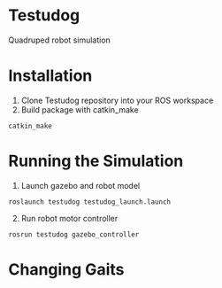 # Testudog
Quadruped robot simulation 

# Installation
1. Clone Testudog repository into your ROS workspace
2. Build package with catkin_make
```
catkin_make
```
# Running the Simulation
1. Launch gazebo and robot model
```
roslaunch testudog testudog_launch.launch
```
2. Run robot motor controller 
```
rosrun testudog gazebo_controller
```
# Changing Gaits

